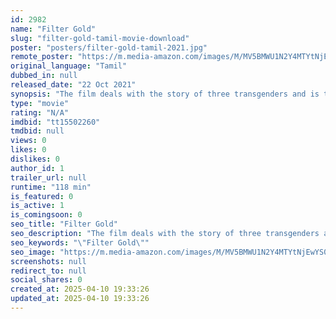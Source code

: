 ```yaml
---
id: 2982
name: "Filter Gold"
slug: "filter-gold-tamil-movie-download"
poster: "posters/filter-gold-tamil-2021.jpg"
remote_poster: "https://m.media-amazon.com/images/M/MV5BMWU1N2Y4MTYtNjEwYS00Yzk1LTg2OGUtYjRmNzZkNDZlMGNkXkEyXkFqcGdeQXVyMTM1NjQ2OTI2._V1_SX300.jpg"
original_language: "Tamil"
dubbed_in: null
released_date: "22 Oct 2021"
synopsis: "The film deals with the story of three transgenders and is the first-of-its-kind commercial action movie that has transgenders playing lead roles."
type: "movie"
rating: "N/A"
imdbid: "tt15502260"
tmdbid: null
views: 0
likes: 0
dislikes: 0
author_id: 1
trailer_url: null
runtime: "118 min"
is_featured: 0
is_active: 1
is_comingsoon: 0
seo_title: "Filter Gold"
seo_description: "The film deals with the story of three transgenders and is the first-of-its-kind commercial action movie that has transgenders playing lead roles."
seo_keywords: "\"Filter Gold\""
seo_image: "https://m.media-amazon.com/images/M/MV5BMWU1N2Y4MTYtNjEwYS00Yzk1LTg2OGUtYjRmNzZkNDZlMGNkXkEyXkFqcGdeQXVyMTM1NjQ2OTI2._V1_SX300.jpg"
screenshots: null
redirect_to: null
social_shares: 0
created_at: 2025-04-10 19:33:26
updated_at: 2025-04-10 19:33:26
---
```


